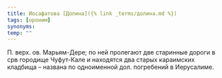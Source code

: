 ```yaml
---
title: Иосафатова [Долина]({% link _terms/долина.md %})
tags: [ороним]
synonyms:
temp: ""
---
```


П. верх. ов. Марьям-Дере; по ней пролегают две старинные дороги в срв городище
Чуфут-Кале и находятся два старых караимских кладбища – названа по одноименной
дол. погребений в Иерусалиме.
